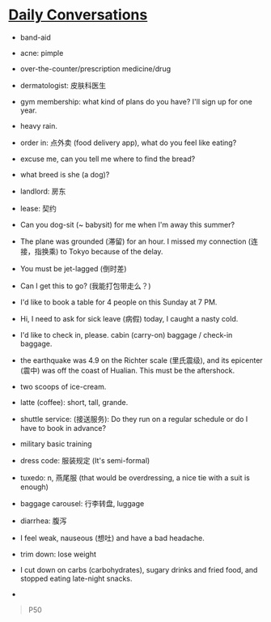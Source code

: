 # [Daily Conversations](https://www.bilibili.com/video/BV1gK4y147wf?p=1)

* band-aid
* acne: pimple
* over-the-counter/prescription medicine/drug
* dermatologist: 皮肤科医生
* gym membership: what kind of plans do you have? I'll sign up for one year.
* heavy rain.
* order in: 点外卖 (food delivery app), what do you feel like eating?
* excuse me, can you tell me where to find the bread?
* what breed is she (a dog)?
* landlord: 房东
* lease: 契约
* Can you dog-sit (~ babysit) for me when I'm away this summer?
* The plane was grounded (滞留) for an hour. I missed my connection (连接，指换乘) to Tokyo because of the delay. 
* You must be jet-lagged (倒时差)
* Can I get this to go? (我能打包带走么？)
* I'd like to book a table for 4 people on this Sunday at 7 PM.
* Hi, I need to ask for sick leave (病假) today, I caught a nasty cold.
* I'd like to check in, please. cabin (carry-on) baggage / check-in baggage.
* the earthquake was 4.9 on the Richter scale (里氏震级), and its epicenter (震中) was off the coast of Hualian. This must be the aftershock.
* two scoops of ice-cream. 
* latte (coffee): short, tall, grande.
* shuttle service: (接送服务): Do they run on a regular schedule or do I have to book in advance? 
* military basic training
* dress code: 服装规定 (It's semi-formal)
* tuxedo: n, 燕尾服 (that would be overdressing, a nice tie with a suit is enough)

* baggage carousel: 行李转盘, luggage
* diarrhea: 腹泻
*  I feel weak, nauseous (想吐) and have a bad headache.
* trim down: lose weight
* I cut down on carbs (carbohydrates), sugary drinks and fried food, and stopped eating late-night snacks.
* 





> P50

